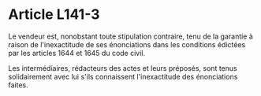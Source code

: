 # Article L141-3

Le vendeur est, nonobstant toute stipulation contraire, tenu de la garantie à raison de l'inexactitude de ses énonciations dans les conditions édictées par les articles 1644 et 1645 du code civil.

Les intermédiaires, rédacteurs des actes et leurs préposés, sont tenus solidairement avec lui s'ils connaissent l'inexactitude des énonciations faites.
